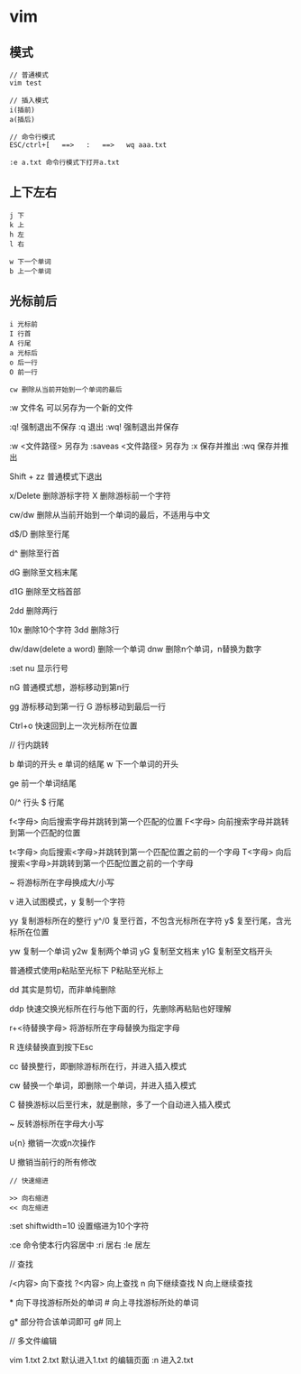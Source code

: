 # vim

## 模式

```
// 普通模式
vim test
```

```
// 插入模式
i(插前)
a(插后)
```

```
// 命令行模式
ESC/ctrl+[   ==>   :   ==>   wq aaa.txt
```

```
:e a.txt 命令行模式下打开a.txt
```

## 上下左右

```
j 下
k 上
h 左
l 右
```

```
w 下一个单词
b 上一个单词
```

## 光标前后

```
i 光标前
I 行首
A 行尾
a 光标后
o 后一行
O 前一行
```

```
cw 删除从当前开始到一个单词的最后
```


:w 文件名 可以另存为一个新的文件



:q! 强制退出不保存
:q 退出
:wq! 强制退出并保存

:w <文件路径> 另存为
:saveas <文件路径> 另存为
:x 保存并推出
:wq 保存并推出

Shift + zz 普通模式下退出


x/Delete 删除游标字符
X 删除游标前一个字符


cw/dw 删除从当前开始到一个单词的最后，不适用与中文

d$/D 删除至行尾

d^ 删除至行首

dG 删除至文档末尾

d1G 删除至文档首部


2dd 删除两行

10x 删除10个字符
3dd 删除3行


dw/daw(delete a word) 删除一个单词
dnw 删除n个单词，n替换为数字




:set nu 显示行号

nG 普通模式想，游标移动到第n行

gg 游标移动到第一行
G  游标移动到最后一行


Ctrl+o 快速回到上一次光标所在位置

// 行内跳转

b 单词的开头
e 单词的结尾
w 下一个单词的开头

ge 前一个单词结尾

0/^ 行头
$   行尾


f<字母> 向后搜索字母并跳转到第一个匹配的位置
F<字母> 向前搜索字母并跳转到第一个匹配的位置

t<字母> 向后搜索<字母>并跳转到第一个匹配位置之前的一个字母
T<字母> 向后搜索<字母>并跳转到第一个匹配位置之前的一个字母


~ 将游标所在字母换成大/小写



v 进入试图模式，y 复制一个字符

yy 复制游标所在的整行
y^/0 复至行首，不包含光标所在字符
y$ 复至行尾，含光标所在位置

yw 复制一个单词
y2w 复制两个单词
yG 复制至文档末
y1G 复制至文档开头

普通模式使用p粘贴至光标下
P粘贴至光标上

dd 其实是剪切，而非单纯删除

ddp 快速交换光标所在行与他下面的行，先删除再粘贴也好理解



r+<待替换字母> 将游标所在字母替换为指定字母

R 连续替换直到按下Esc

cc 替换整行，即删除游标所在行，并进入插入模式

cw 替换一个单词，即删除一个单词，并进入插入模式

C 替换游标以后至行末，就是删除，多了一个自动进入插入模式

~ 反转游标所在字母大小写

u{n} 撤销一次或n次操作

U 撤销当前行的所有修改



```
// 快速缩进

>> 向右缩进
<< 向左缩进
```

:set shiftwidth=10 设置缩进为10个字符

:ce 命令使本行内容居中
:ri 居右
:le 居左


// 查找

/<内容> 向下查找
?<内容> 向上查找
n 向下继续查找
N 向上继续查找

\* 向下寻找游标所处的单词
\# 向上寻找游标所处的单词

g\* 部分符合该单词即可
g\# 同上


// 多文件编辑

vim 1.txt 2.txt
默认进入1.txt 的编辑页面
:n 进入2.txt
